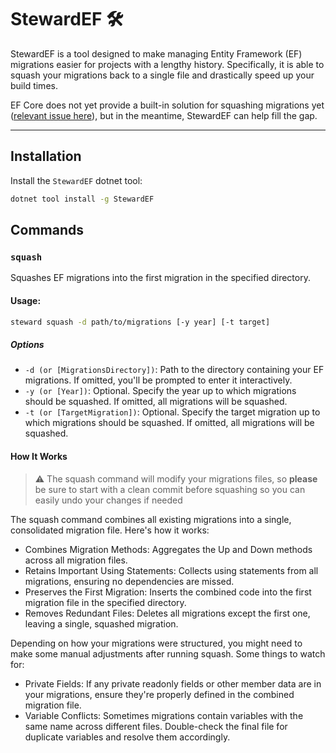 # StewardEF 🛠️

StewardEF is a tool designed to make managing Entity Framework (EF) migrations easier for projects with a lengthy history.
Specifically, it is able to squash your migrations back to a single file and drastically speed up your build times.

EF Core does not yet provide a built-in solution for squashing migrations yet ([relevant issue here](https://github.com/dotnet/efcore/issues/2174)), but in the meantime, StewardEF can help fill the gap.

---

## Installation

Install the `StewardEF` dotnet tool:

```bash
dotnet tool install -g StewardEF
```

## Commands

### `squash`

Squashes EF migrations into the first migration in the specified directory.

#### **Usage:**

```bash
steward squash -d path/to/migrations [-y year] [-t target]
```

##### Options

- `-d (or [MigrationsDirectory])`: Path to the directory containing your EF migrations. If omitted, you'll be prompted to enter it interactively.
- `-y (or [Year])`: Optional. Specify the year up to which migrations should be squashed. If omitted, all migrations will be squashed.
- `-t (or [TargetMigration])`: Optional. Specify the target migration up to which migrations should be squashed. If omitted, all migrations will be squashed.

#### **How It Works**

> ⚠️ The squash command will modify your migrations files, so **please** be sure to start with a clean commit before squashing so you can easily undo your changes if needed

The squash command combines all existing migrations into a single, consolidated migration file. Here's how it works:

- Combines Migration Methods: Aggregates the Up and Down methods across all migration files.
- Retains Important Using Statements: Collects using statements from all migrations, ensuring no dependencies are missed.
- Preserves the First Migration: Inserts the combined code into the first migration file in the specified directory.
- Removes Redundant Files: Deletes all migrations except the first one, leaving a single, squashed migration.

Depending on how your migrations were structured, you might need to make some manual adjustments after running squash. Some things to watch for:

- Private Fields: If any private readonly fields or other member data are in your migrations, ensure they're properly defined in the combined migration file.
- Variable Conflicts: Sometimes migrations contain variables with the same name across different files. Double-check the final file for duplicate variables and resolve them accordingly.

